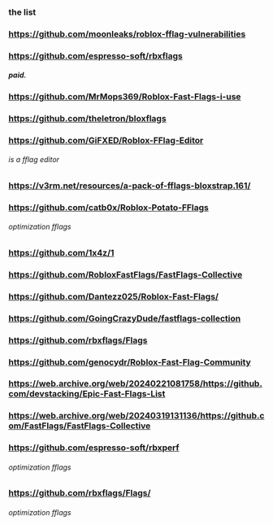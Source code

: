 ### the list
### https://github.com/moonleaks/roblox-fflag-vulnerabilities

### https://github.com/espresso-soft/rbxflags
##### paid.

### https://github.com/MrMops369/Roblox-Fast-Flags-i-use

### https://github.com/theletron/bloxflags

### https://github.com/GiFXED/Roblox-FFlag-Editor
###### is a fflag editor

### https://v3rm.net/resources/a-pack-of-fflags-bloxstrap.161/


### https://github.com/catb0x/Roblox-Potato-FFlags
###### optimization fflags

### https://github.com/1x4z/1

### https://github.com/RobloxFastFlags/FastFlags-Collective

### https://github.com/Dantezz025/Roblox-Fast-Flags/

### https://github.com/GoingCrazyDude/fastflags-collection

### https://github.com/rbxflags/Flags

### https://github.com/genocydr/Roblox-Fast-Flag-Community

### https://web.archive.org/web/20240221081758/https://github.com/devstacking/Epic-Fast-Flags-List

### https://web.archive.org/web/20240319131136/https://github.com/FastFlags/FastFlags-Collective

### https://github.com/espresso-soft/rbxperf
###### optimization fflags

### https://github.com/rbxflags/Flags/
###### optimization fflags

